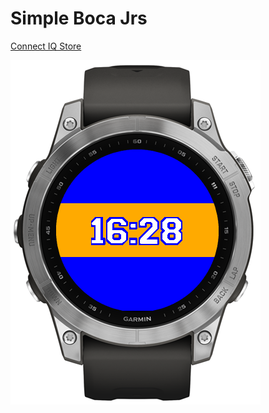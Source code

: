 # Simple Boca Jrs

[Connect IQ Store](https://apps.garmin.com/en-US/apps/2913b8b9-38c1-46fa-b547-47d19926500b)

![Preview](./preview.png)